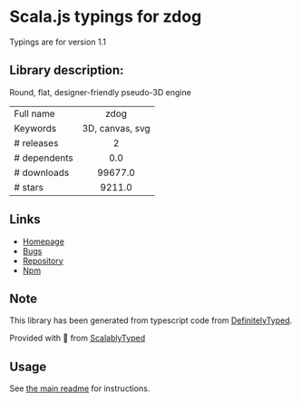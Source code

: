 
# Scala.js typings for zdog

Typings are for version 1.1

## Library description:
Round, flat, designer-friendly pseudo-3D engine

|                    |                 |
| ------------------ | :-------------: |
| Full name          | zdog |
| Keywords           | 3D, canvas, svg |
| # releases         | 2 |
| # dependents       | 0.0 |
| # downloads        | 99677.0 |
| # stars            | 9211.0 |

## Links
- [Homepage](https://zzz.dog)
- [Bugs](https://github.com/metafizzy/zdog/issues)
- [Repository](https://github.com/metafizzy/zdog)
- [Npm](https://www.npmjs.com/package/zdog)
    


## Note
This library has been generated from typescript code from [DefinitelyTyped](https://definitelytyped.org).

Provided with :purple_heart: from [ScalablyTyped](https://github.com/oyvindberg/ScalablyTyped)

## Usage
See [the main readme](../../readme.md) for instructions.


